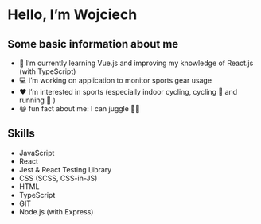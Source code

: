 # Hello, I’m Wojciech

## Some basic information about me
- :open_book: I’m currently learning Vue.js and improving my knowledge of React.js (with TypeScript)
- :computer: I’m working on application to monitor sports gear usage
- :hearts: I’m interested in sports (especially   indoor cycling, cycling :bicyclist: and running :runner: ) 
- :laughing: fun fact about me: I can juggle :man_juggling:

## Skills
- JavaScript
- React
- Jest & React Testing Library
- CSS (SCSS, CSS-in-JS)
- HTML
- TypeScript
- GIT
- Node.js (with Express)


<!---
uliwojt/uliwojt is a ✨ special ✨ repository because its `README.md` (this file) appears on your GitHub profile.
You can click the Preview link to take a look at your changes.
--->
